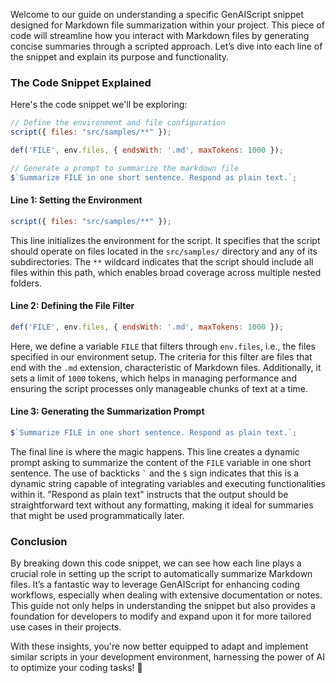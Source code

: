 
Welcome to our guide on understanding a specific GenAIScript snippet designed for Markdown file summarization within your project. This piece of code will streamline how you interact with Markdown files by generating concise summaries through a scripted approach. Let’s dive into each line of the snippet and explain its purpose and functionality.

### The Code Snippet Explained

Here's the code snippet we'll be exploring:

```javascript
// Define the environment and file configuration
script({ files: "src/samples/**" });

def('FILE', env.files, { endsWith: '.md', maxTokens: 1000 });

// Generate a prompt to summarize the markdown file
$`Summarize FILE in one short sentence. Respond as plain text.`;
```

#### Line 1: Setting the Environment

```javascript
script({ files: "src/samples/**" });
```

This line initializes the environment for the script. It specifies that the script should operate on files located in the `src/samples/` directory and any of its subdirectories. The `**` wildcard indicates that the script should include all files within this path, which enables broad coverage across multiple nested folders.

#### Line 2: Defining the File Filter

```javascript
def('FILE', env.files, { endsWith: '.md', maxTokens: 1000 });
```

Here, we define a variable `FILE` that filters through `env.files`, i.e., the files specified in our environment setup. The criteria for this filter are files that end with the `.md` extension, characteristic of Markdown files. Additionally, it sets a limit of `1000` tokens, which helps in managing performance and ensuring the script processes only manageable chunks of text at a time.

#### Line 3: Generating the Summarization Prompt

```javascript
$`Summarize FILE in one short sentence. Respond as plain text.`;
```

The final line is where the magic happens. This line creates a dynamic prompt asking to summarize the content of the `FILE` variable in one short sentence. The use of backticks `` ` `` and the `$` sign indicates that this is a dynamic string capable of integrating variables and executing functionalities within it. "Respond as plain text" instructs that the output should be straightforward text without any formatting, making it ideal for summaries that might be used programmatically later.

### Conclusion

By breaking down this code snippet, we can see how each line plays a crucial role in setting up the script to automatically summarize Markdown files. It’s a fantastic way to leverage GenAIScript for enhancing coding workflows, especially when dealing with extensive documentation or notes. This guide not only helps in understanding the snippet but also provides a foundation for developers to modify and expand upon it for more tailored use cases in their projects.

With these insights, you're now better equipped to adapt and implement similar scripts in your development environment, harnessing the power of AI to optimize your coding tasks! 🚀